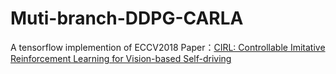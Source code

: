 # Muti-branch-DDPG-CARLA
A  tensorflow  implemention   of  ECCV2018 Paper：[CIRL: Controllable Imitative Reinforcement Learning for Vision-based Self-driving](http://openaccess.thecvf.com/content_ECCV_2018/html/Xiaodan_Liang_CIRL_Controllable_Imitative_ECCV_2018_paper.html)
